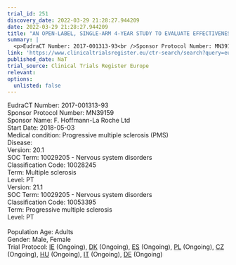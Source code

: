 ```yaml
---
trial_id: 251
discovery_date: 2022-03-29 21:28:27.944209
date: 2022-03-29 21:28:27.944209
title: "AN OPEN-LABEL, SINGLE-ARM 4-YEAR STUDY TO EVALUATE EFFECTIVENESS AND SAFETY OF OCRELIZUMAB TREATMENT IN PATIENTS WITH PROGRESSIVE MULTIPLE SCLEROSIS"
summary: |
  <p>EudraCT Number: 2017-001313-93<br />Sponsor Protocol Number: MN39159<br />Sponsor Name: F. Hoffmann-La Roche Ltd<br />Start Date: 2018-05-03<br />Medical condition: Progressive multiple sclerosis (PMS)<br />Disease: <br />Version: 20.1<br />SOC Term: 10029205 - Nervous system disorders<br />Classification Code: 10028245<br />Term: Multiple sclerosis<br />Level: PT<br />Version: 21.1<br />SOC Term: 10029205 - Nervous system disorders<br />Classification Code: 10053395<br />Term: Progressive multiple sclerosis<br />Level: PT<br /><br />Population Age: Adults<br />Gender: Male, Female<br />Trial Protocol: <a href="https://www.clinicaltrialsregister.eu/ctr-search/trial/2017-001313-93/IE">IE</a> (Ongoing), <a href="https://www.clinicaltrialsregister.eu/ctr-search/trial/2017-001313-93/DK">DK</a> (Ongoing), <a href="https://www.clinicaltrialsregister.eu/ctr-search/trial/2017-001313-93/ES">ES</a> (Ongoing), <a href="https://www.clinicaltrialsregister.eu/ctr-search/trial/2017-001313-93/PL">PL</a> (Ongoing), <a href="https://www.clinicaltrialsregister.eu/ctr-search/trial/2017-001313-93/CZ">CZ</a> (Ongoing), <a href="https://www.clinicaltrialsregister.eu/ctr-search/trial/2017-001313-93/HU">HU</a> (Ongoing), <a href="https://www.clinicaltrialsregister.eu/ctr-search/trial/2017-001313-93/IT">IT</a> (Ongoing), <a href="https://www.clinicaltrialsregister.eu/ctr-search/trial/2017-001313-93/DE">DE</a> (Ongoing)</p>
link: 'https://www.clinicaltrialsregister.eu/ctr-search/search?query=eudract_number:2017-001313-93'
published_date: NaT
trial_source: Clinical Trials Register Europe
relevant: 
options:
  unlisted: false
---
```

<p>EudraCT Number: 2017-001313-93<br />Sponsor Protocol Number: MN39159<br />Sponsor Name: F. Hoffmann-La Roche Ltd<br />Start Date: 2018-05-03<br />Medical condition: Progressive multiple sclerosis (PMS)<br />Disease: <br />Version: 20.1<br />SOC Term: 10029205 - Nervous system disorders<br />Classification Code: 10028245<br />Term: Multiple sclerosis<br />Level: PT<br />Version: 21.1<br />SOC Term: 10029205 - Nervous system disorders<br />Classification Code: 10053395<br />Term: Progressive multiple sclerosis<br />Level: PT<br /><br />Population Age: Adults<br />Gender: Male, Female<br />Trial Protocol: <a href="https://www.clinicaltrialsregister.eu/ctr-search/trial/2017-001313-93/IE">IE</a> (Ongoing), <a href="https://www.clinicaltrialsregister.eu/ctr-search/trial/2017-001313-93/DK">DK</a> (Ongoing), <a href="https://www.clinicaltrialsregister.eu/ctr-search/trial/2017-001313-93/ES">ES</a> (Ongoing), <a href="https://www.clinicaltrialsregister.eu/ctr-search/trial/2017-001313-93/PL">PL</a> (Ongoing), <a href="https://www.clinicaltrialsregister.eu/ctr-search/trial/2017-001313-93/CZ">CZ</a> (Ongoing), <a href="https://www.clinicaltrialsregister.eu/ctr-search/trial/2017-001313-93/HU">HU</a> (Ongoing), <a href="https://www.clinicaltrialsregister.eu/ctr-search/trial/2017-001313-93/IT">IT</a> (Ongoing), <a href="https://www.clinicaltrialsregister.eu/ctr-search/trial/2017-001313-93/DE">DE</a> (Ongoing)</p>